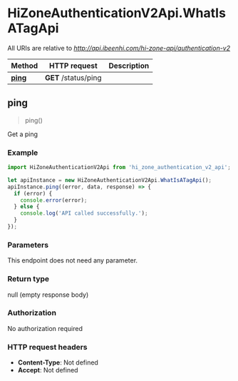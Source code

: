 # HiZoneAuthenticationV2Api.WhatIsATagApi

All URIs are relative to *http://api.ibeenhi.com/hi-zone-api/authentication-v2*

Method | HTTP request | Description
------------- | ------------- | -------------
[**ping**](WhatIsATagApi.md#ping) | **GET** /status/ping | 



## ping

> ping()



Get a ping

### Example

```javascript
import HiZoneAuthenticationV2Api from 'hi_zone_authentication_v2_api';

let apiInstance = new HiZoneAuthenticationV2Api.WhatIsATagApi();
apiInstance.ping((error, data, response) => {
  if (error) {
    console.error(error);
  } else {
    console.log('API called successfully.');
  }
});
```

### Parameters

This endpoint does not need any parameter.

### Return type

null (empty response body)

### Authorization

No authorization required

### HTTP request headers

- **Content-Type**: Not defined
- **Accept**: Not defined

